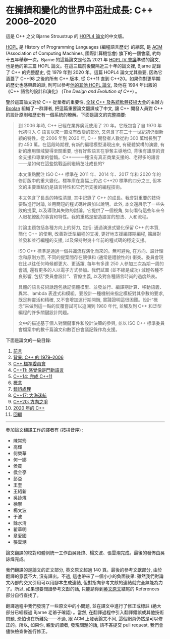 # 在擁擠和變化的世界中茁壯成長: C++ 2006–2020

這是 C++ 之父 Bjarne Stroustrup 的 [HOPL4 論文](https://www.stroustrup.com/hopl20main-p5-p-bfc9cd4--final.pdf)的中文版。

[HOPL](https://dl.acm.org/conference/hopl) 是 History of Programming Languages (編程語言歷史) 的縮寫, 是 [ACM](https://www.acm.org/) (Association of Computing Machines, 國際計算機協會) 旗下的一個會議, 約每十五年舉辦一次。Bjarne 的這篇論文是他為 2021 年 [HOPL IV 會議](https://hopl4.sigplan.org/)準備的論文, 也是他的第三篇 HOPL 論文。在這三篇前後間隔近三十年的論文裡, Bjarne 記錄了 C++ 的完整歷史, 從 1979 年到 2020 年。這篇 HOPL4 論文尤其重要, 因為它涵蓋了 C++98 之後的所有 C++ 版本, 從 C++11 直到 C++20。如果你對更早期的歷史也感興趣的話, 則可以參考[他的其他 HOPL 論文](https://www.stroustrup.com/papers.html), 及他在 1994 年出版的《C++ 語言的設計和演化》 (*The Design and Evolution of C++*) 。

鑒於這篇論文對於 C++ 從業者的重要性, [全球 C++ 及系統軟體技術大會](http://cpp-summit.org/)的主辦方 [Boolan](http://boolan.com/) 組織了一群譯者, 把這篇重要論文翻譯成了中文, 讓 C++ 開發人員對 C++ 的設計原則和歷史有一個系統的瞭解。下面是論文的完整摘要: 

> 到 2006 年時, C++ 已經在業界廣泛使用了 20 年。它既包含了自 1970 年代初引入 C 語言以來一直沒有改變的部分, 又包含了在二十一世紀初仍很新穎的特性。從 2006 年到 2020 年, C++ 開發者人數從約 300 萬增長到了約 450 萬。在這段時期裡, 有新的編程模型湧現出來, 有硬體架構的演變, 有新的應用領域變得至關重要, 也有好些語言在爭奪主導地位, 背後有雄厚的資金支援和專業的營銷。C++——一種沒有真正商業支援的、老得多的語言——是如何在這些挑戰面前繼續茁壯成長的? 
>
> 本文重點關注 ISO C++ 標準在 2011 年、2014 年、2017 年和 2020 年的修訂版中的重大變化。標準庫在篇幅上約占 C++20 標準的四分之三, 但本文的主要重點仍是語言特性和它們所支援的編程技術。
>
> 本文包含了長長的特性清單, 其中記錄了 C++ 的成長。我會對重要的技術要點進行討論, 並用簡短的程式碼片段加以說明。此外, 本文還展示了一些失敗的提案, 以及導致其失敗的討論。它提供了一個視角, 如何看待這些年來令人眼花繚亂的事實和特性。我的重點是塑造語言的想法、人和流程。
>
> 討論主題包括各種方向上的努力, 包括: 通過演進式變化保留 C++ 的本質, 簡化 C++ 的使用, 改善對泛型編程的支援, 更好地支援編譯期編程, 擴展對並發和並行編程的支援, 以及保持對幾十年前的程式碼的穩定支援。
>
> ISO C++ 標準是通過一個共識流程演化而來的。無可避免, 在方向、設計理念和原則方面, 不同的提案間存在競爭和 (通常是禮貌性的) 衝突。委員會現在比以往任何時候都更大、更活躍, 每年有多達 250 人參加三次為期一周的會議, 還有更多的人以電子方式參加。我們試圖 (並不總是成功) 減輕各種不良影響, 包括“委員會設計”、官僚主義, 以及對各種語言時尚的過度熱衷。
>
> 具體的語言技術話題包括記憶體模型、並發並行、編譯期計算、移動語義、異常、lambda 表達式和模組。要設計一種機制來指定模板對其參數的要求, 既足夠靈活和精確, 又不會增加運行期開銷, 實踐證明這很困難。設計“概念”來做到這一點的反覆嘗試可以追溯到 1980 年代, 並觸及到 C++ 和泛型編程的許多關鍵設計問題。
>
> 文中的描述基于個人對關鍵事件和設計決策的參與, 並以 ISO C++ 標準委員會檔案中的數千篇論文和數百份會議記錄作為支援。

下面是論文的一級目錄: 

1. [前言](01.md)
2. [背景: C++ 的 1979–2006](02.md)
3. [C++ 標準委員會](03.md)
4. [C++11: 感覺像是門新語言](04.md)
5. [C++14: 完成 C++11](05.md)
6. [概念](06.md)
7. [錯誤處理](07.md)
8. [C++17: 大海迷航](08.md)
9. [C++20: 方向之爭](09.md)
10. [2020 年的 C++](10.md)
11. [回顧](11.md)

---

參加論文翻譯工作的譯者有 (按拼音序) : 

- 陳常筠
- 高輝
- 何榮華
- 何一娜
- 侯晨
- 侯金亭
- 彭亞
- 王奎
- 王紹新
- 吳詠煒
- 徐寧
- 楊文波
- 于波
- 餘水清
- 翟華明
- 章愛國
- 張雲潮

論文翻譯的校對和體例統一工作由吳詠煒、楊文波、張雲潮完成。最後的發佈由吳詠煒完成。

我們翻譯的是論文的正文部分, 英文原文超過 140 頁。最後的參考文獻部分, 由於翻譯的意義不大, 沒有譯出。不過, 這也帶來了一個小小的負面後果: 雖然我們對論文內部的交叉引用可以用腳本生成連結, 但對指向參考文獻的連結就完全無能為力了。所以, 如果想要閲讀參考文獻的話, 只能請你到[英文原文](https://www.stroustrup.com/hopl20main-p5-p-bfc9cd4--final.pdf)結尾的 References 部分自行查找了。

翻譯過程中我們發現了一些原文中的小問題, 並在譯文中進行了修正或標註 (絶大部分已經經過 Bjarne 老爺子確認) 。當然, 在翻譯過程中引入翻譯錯誤或其他技術問題, 恐怕也在所難免——不過, 跟 ACM 上發表論文不同, 這個網頁仍然是可以修正的。所以, 如果你, 親愛的讀者, 發現問題的話, 請不吝提交 pull request, 我們會儘快檢查併進行修正。
